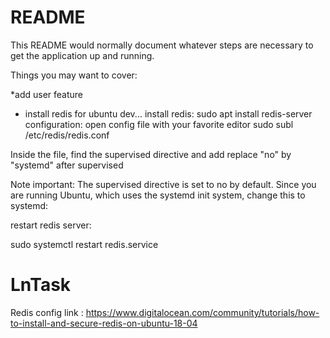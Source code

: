 # README

This README would normally document whatever steps are necessary to get the
application up and running.

Things you may want to cover:

*add user feature
* install redis 
for ubuntu dev...
 install redis: sudo apt install redis-server
 configuration:
 open config file with your favorite editor
 sudo subl /etc/redis/redis.conf

 Inside the file, find the supervised directive
 and 
 add replace "no" by "systemd" after supervised


 Note important: The supervised directive is set to no by default. Since you are running Ubuntu, which uses the systemd init system, change this to systemd:

restart redis server:

 sudo systemctl restart redis.service
# LnTask
Redis config link : https://www.digitalocean.com/community/tutorials/how-to-install-and-secure-redis-on-ubuntu-18-04
